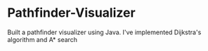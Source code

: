 # Pathfinder-Visualizer
Built a pathfinder visualizer using Java. I've implemented Dijkstra's algorithm and A* search
